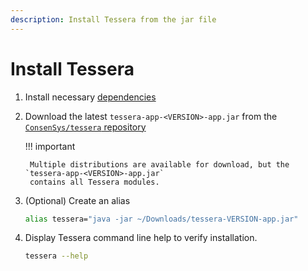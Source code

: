 ```yaml
---
description: Install Tessera from the jar file
---
```


# Install Tessera

1. Install necessary [dependencies](Dependencies.md)

1. Download the latest `tessera-app-<VERSION>-app.jar` from the
    [`ConsenSys/tessera` repository](https://github.com/ConsenSys/tessera/releases/latest)

    !!! important

        Multiple distributions are available for download, but the `tessera-app-<VERSION>-app.jar`
        contains all Tessera modules.

1. (Optional) Create an alias

    ```bash
    alias tessera="java -jar ~/Downloads/tessera-VERSION-app.jar"
    ```

1. Display Tessera command line help to verify installation.

    ```bash
    tessera --help
    ```
